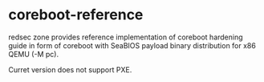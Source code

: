 coreboot-reference
==================

redsec zone provides reference implementation of coreboot hardening guide in form of coreboot with SeaBIOS payload binary distribution for x86 QEMU (-M pc).

Curret version does not support PXE.
